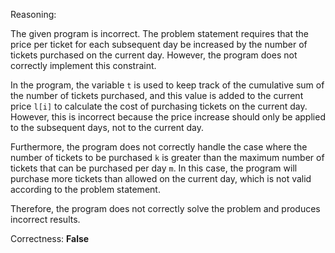 Reasoning:

The given program is incorrect. The problem statement requires that the price per ticket for each subsequent day be increased by the number of tickets purchased on the current day. However, the program does not correctly implement this constraint.

In the program, the variable `t` is used to keep track of the cumulative sum of the number of tickets purchased, and this value is added to the current price `l[i]` to calculate the cost of purchasing tickets on the current day. However, this is incorrect because the price increase should only be applied to the subsequent days, not to the current day.

Furthermore, the program does not correctly handle the case where the number of tickets to be purchased `k` is greater than the maximum number of tickets that can be purchased per day `m`. In this case, the program will purchase more tickets than allowed on the current day, which is not valid according to the problem statement.

Therefore, the program does not correctly solve the problem and produces incorrect results.

Correctness: **False**